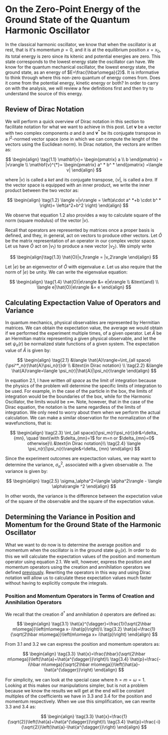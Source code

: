 # On the Zero-Point Energy of the Ground State of the Quantum Harmonic Oscillator
In the classical harmonic oscillator, we know that when the oscillator is at rest, that is it's momentum $p=0$, and 
it is at the equilibrium position $x=x_0$, its total energy is zero since its kitenic and potential energies are zero. This state corresponds
to the lowest energy state the oscillator can have. We know for the quantum mechanical oscillator, the lowest energy state, the ground state,
as an energy of $E=\frac{\hbar\omega}{2}$. It is informative to think through where this non-zero quantum of energy comes from. Does it come
from the potential energy, kinetic energy or both?
In order to carry on with the analysis, we will review a few definitions first and then try to understand the source of this energy.

## Review of Dirac Notation 
We will perform a quick overview of Dirac notation in this section to facilitate notation for what we want to achieve in this post. 
Let $\mathbf{v}$ be a vector with two complex components $a$ and $b$ and $\mathbf{v}^{*}$ be its conjugate transpose in a $l^2$-normed vector space 
(one in which we can compute the lenght of the vectors using the Euclidean norm). In Dirac notation,
the vectors are written as:

$$
\begin{align}
\tag{1.1}
\mathbf{v}=
\begin{pmatrix}
a \\ 
b
\end{pmatrix}
= |v\rangle \\
\mathbf{v}^{*}=
\begin{pmatrix}
a^ * b^ *
\end{pmatrix}
=\langle v|
\end{align}
$$

where $|v\rangle$ is called a *ket* and its conjugate transpose, $\langle v|$, is called a *bra*. If the vector space is equipped with an
inner product, we write the inner product between the two vector as: 

$$
\begin{align}
\tag{1.2}
\langle v|v\rangle = \left(a\cdot a^ *+b \cdot b^ * \right)= \left(a^2+b^2 \right)
\end{align}
$$


We observe that equation 1.2 also provides a way to calculate square of 
the norm (square modulus) of the vector $|v\rangle$.

Recall that operators are represented by matrices once a proper basis is defined, and they, in general, act on vectors to produce other vectors.
Let $\hat{O}$ be the matrix representation of an operator in our complex vector space. Let us have $\hat{O}$ act on $|v_1\rangle$ to produce a new vector $|v_2\rangle$.
We simply write

$$
\begin{align}\tag{1.3}
\hat{O}|v_1\rangle = |v_2\rangle
\end{align}
$$

Let $|e\rangle$ be an eigenvector of $\hat{O}$ with eigenvalue $e$. Let us also require that the norm of $|e\rangle$ be unity. We can write 
the eigenvalue equation:

$$
\begin{align}
\tag{1.4}
\hat{O}|e\rangle &= e|e\rangle \\  
&\text{and} \\
\langle e|\hat{O}|e\rangle &= e
\end{align}
$$

## Calculating Expectaction Value of Operators and Variance
In quantum mechanics, physical observables are represented by Hermitian matrices. We can obtain the expectation value, the average we would obtain if we performed the experiment multiple times, of a given operator. Let $\hat{A}$ be an Hermitian matrix representing a given physical observable, and let the set $\psi_n(r)$ be normalized state functions of a given system.
The expectation value of $\hat{A}$ is given by:

$$
\begin{align}
\tag{2.1}
&\langle \hat{A}\rangle=\int_{all space}{\psi^*_n(r)\hat{A}\psi_n(r)}dr \\
&\text{in Dirac notation} \\
\tag{2.2}
&\langle \hat{A}\rangle=\langle \psi_n(r)|\hat{A}|\psi_n(r)\rangle
\end{align}
$$

In equation 2.1, I have written *all space* as the limit of integration because the physics of the problem will determine the specific limits of integration to be used. For example, in the case of the particle in the box, the limits of integration would be the boundaries of the box, while for the Harmonic Oscillator, the limits would be $\pm \infty$. Note, however, that in the case of the Dirac equation, the notation is the same regardless of the limits of integration. We only need to worry about them when we perform the actual calculation. We can make a similar observation for the normalization of the wavefunctions, that is: 

$$
\begin{align}
\tag{2.3}
\int_{all space}{\psi_m(r)\psi_n(r)}dr&=\delta_ {mn}, \quad
\text{with $\delta_{mn}=1$ for m=n or $\delta_{mn}=0$ otherwise}\\
&\text{in Dirac notation}\\
\tag{2.4}
\langle \psi_n(r)|\psi_n(r)\rangle&=\delta_ {mn}
\end{align}
$$

Since the experiment outcomes are expectaction values, we may want to determine the variance, $\sigma_\alpha^2$, associated with a given observable $\alpha$. The variance is given by: 

$$
\begin{align}
\tag{2.5}
\sigma_\alpha^2=\langle \alpha^2\rangle - \langle \alpha\rangle ^2
\end{align}
$$

In other words, the variance is the difference between the expectation value of the square of the observable and the square of the expectation value.

## Determining the Variance in Position and Momentum for the Ground State of the Harmonic Oscillator
What we want to do now is to determine the average position and momentum when the oscillator is in the ground state $\psi_0(x)$. In order to do this we will calculate the expectation values of the position and momentum operator using equation 2.1. We will, however, express the position and momentum operators using the creation and annihilation operators we defined [previously](algebraicQHO.md). Rewriting the operators in this way and using Dirac notation will allow us to calculate these expectation values much faster without having to explicitly compute the integrals.

### Position and Momentum Operators in Terms of Creation and Annihilation Operators
We recall that the creation $\hat{a}^{\dagger}$ and annihilation $\hat{a}$ operators are defined as:

$$
\begin{align}
\tag{3.1}
\hat{a}^{\dagger}=\frac{1}{\sqrt{2\hbar m\omega}}\left(m\omega x- i\hat{p}\right)\\
\tag{3.2}
\hat{a}=\frac{1}{\sqrt{2\hbar m\omega}}\left(m\omega x+ i\hat{p}\right)
\end{align}
$$

From 3.1 and 3.2 we can express the position and momentum operators as: 

$$
\begin{align}
\tag{3.3}
\hat{x}=\frac{\hbar}{\sqrt{2\hbar m\omega}}\left(\hat{a}+\hat{a^{\dagger}}\right)\\
\tag{3.4}
\hat{p}=\frac{-i\hbar m\omega}{\sqrt{2\hbar m\omega}}\left(\hat{a}-\hat{a^{\dagger}}\right)
\end{align}
$$

For simplicity, we can look at the special case where $\hbar=m=\omega=1$. Looking at this makes our manipulations simpler, but
is not a problem because we know the results we will get at the end will be constant multiples of the coefficients we have in 3.3 and 3.4 for the position and momentum respectively. When we use this simplification, we can rewrite 3.3 and 3.4 as:

$$
\begin{align}
\tag{3.3}
\hat{x}=\frac{1}{\sqrt{2}}\left(\hat{a}+\hat{a^{\dagger}}\right)\\
\tag{3.4}
\hat{p}=\frac{-i}{\sqrt{2}}\left(\hat{a}-\hat{a^{\dagger}}\right)
\end{align}
$$
